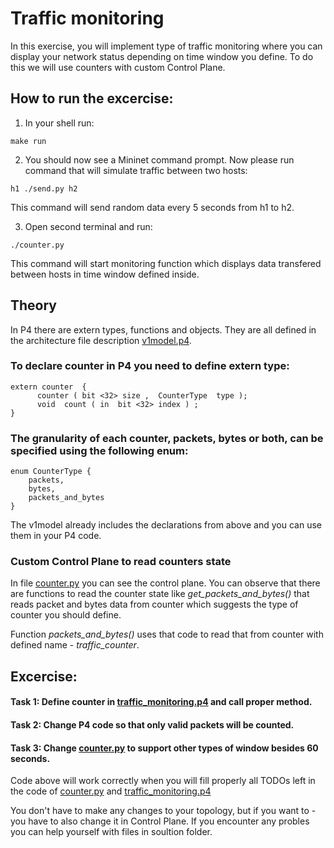 # Traffic monitoring
In this exercise, you will implement type of traffic monitoring where you can display your network status depending on time window you define.
To do this we will use counters with custom Control Plane.


## How to run the excercise:

1. In your shell run:
```
make run
```

2. You should now see a Mininet command prompt. Now please run command that will simulate traffic between two hosts:
```
h1 ./send.py h2
```
This command will send random data every 5 seconds from h1 to h2.

3. Open second terminal and run:
```
./counter.py
```

This command will start monitoring function which displays data transfered between hosts in time window defined inside.
## Theory
In P4 there are extern types, functions and objects. They are all defined in the architecture file description [v1model.p4](https://github.com/p4lang/p4c/blob/master/p4include/v1model.p4).
### To declare counter in P4 you need to define extern type:
```P4
extern counter  {
      counter ( bit <32> size ,  CounterType  type );
      void  count ( in  bit <32> index ) ;
}
```
### The granularity of each counter, packets, bytes or both, can be specified using the following enum:
```P4
enum CounterType {
    packets,
    bytes,
    packets_and_bytes
}
```
The v1model already includes the declarations from above and you can use them in your P4 code.

### Custom Control Plane to read counters state
In file [counter.py](./counter.py) you can see the control plane.
You can observe that there are functions to read the counter state like *get_packets_and_bytes()* that reads packet and bytes data from counter which suggests the type of counter you should define. 

Function *packets_and_bytes()* uses that code to read that from counter with defined name - *traffic_counter*.

## Excercise:

#### Task 1: Define counter in [traffic_monitoring.p4](./traffic_monitoring.p4) and call proper method.
#### Task 2: Change P4 code so that only valid packets will be counted.
#### Task 3: Change [counter.py](./counter.py) to support other types of window besides 60 seconds.

Code above will work correctly when you will fill properly all TODOs left in the code of [counter.py](./counter.py) and [traffic_monitoring.p4](./traffic_monitoring.p4) 

You don't have to make any changes to your topology, but if you want to - you have to also change it in Control Plane.
If you encounter any probles you can help yourself with files in soultion folder.
